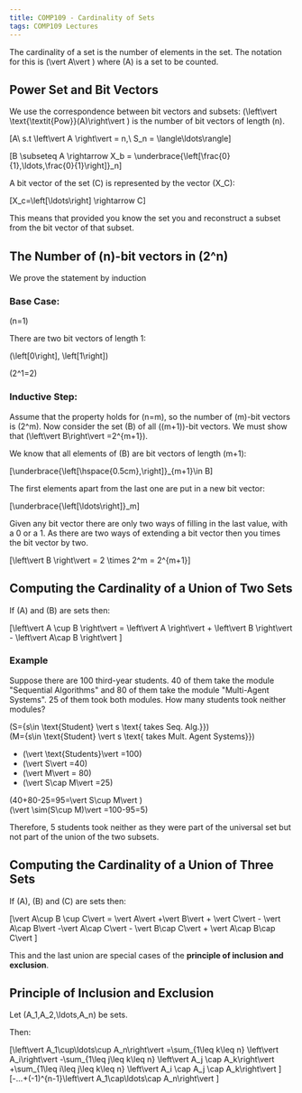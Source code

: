```yaml
---
title: COMP109 - Cardinality of Sets
tags: COMP109 Lectures
---
```

The cardinality of a set is the number of elements in the set. The notation for this is \(\vert A\vert \) where \(A\) is a set to be counted.

## Power Set and Bit Vectors
We use the correspondence between bit vectors and subsets: \(\left\vert  \text{\textit{Pow}}(A)\right\vert \) is the number of bit vectors of length \(n\).

\[A\ s.t \left\vert  A \right\vert  = n,\ S_n = \langle\ldots\rangle\]

\[B \subseteq A \rightarrow X_b = \underbrace{\left[\frac{0}{1},\ldots,\frac{0}{1}\right]}_n\]

A bit vector of the set \(C\) is represented by the vector \(X_C\):

\[X_c=\left[\ldots\right] \rightarrow C\]

This means that provided you know the set you and reconstruct a subset from the bit vector of that subset.

## The Number of \(n\)-bit vectors in \(2^n\)
We prove the statement by induction
### Base Case:
\(n=1\)

There are two bit vectors of length 1:

\(\left[0\right], \left[1\right]\)

\(2^1=2\)

### Inductive Step:
Assume that the property holds for \(n=m\), so the number of \(m\)-bit vectors is \(2^m\). Now consider the set \(B\) of all \((m+1)\)-bit vectors. We must show that \(\left\vert B\right\vert =2^{m+1}\).

We know that all elements of \(B\) are bit vectors of length \(m+1\):

\[\underbrace{\left[\hspace{0.5cm},\right]}_{m+1}\in B\]

The first elements apart from the last one are put in a new bit vector:

\[\underbrace{\left[\ldots\right]}_m\]

Given any bit vector there are only two ways of filling in the last value, with a 0 or a 1. As there are two ways of extending a bit vector then you times the bit vector by two.

\[\left\vert  B \right\vert  = 2 \times 2^m = 2^{m+1}\]

## Computing the Cardinality of a Union of Two Sets
If \(A\) and \(B\) are sets then:

\[\left\vert  A \cup B \right\vert  = \left\vert  A \right\vert  + \left\vert  B \right\vert  - \left\vert  A\cap B \right\vert \]

### Example
Suppose there are 100 third-year students. 40 of them take the module "Sequential Algorithms" and 80 of them take the module "Multi-Agent Systems". 25 of them took both modules. How many students took neither modules?

\(S=\{s\in \text{Student} \vert  s \text{ takes Seq. Alg.}\}\)  
\(M=\{s\in \text{Student} \vert  s \text{ takes Mult. Agent Systems}\}\)

* \(\vert \text{Students}\vert  =100\)
* \(\vert S\vert =40\)
* \(\vert M\vert  = 80\)
* \(\vert S\cap M\vert  =25\)

\(40+80-25=95=\vert S\cup M\vert \)  
\(\vert \sim(S\cup M)\vert =100-95=5\)

Therefore, 5 students took neither as they were part of the universal set but not part of the union of the two subsets.

## Computing the Cardinality of a Union of Three Sets
If \(A\), \(B\) and \(C\) are sets then:

\[\vert A\cup B \cup C\vert = \vert A\vert  +\vert B\vert  + \vert C\vert  - \vert A\cap B\vert -\vert A\cap C\vert  - \vert B\cap C\vert  + \vert A\cap B\cap C\vert \]

This and the last union are special cases of the **principle of inclusion and exclusion**.

## Principle of Inclusion and Exclusion
Let \(A_1,A_2,\ldots,A_n\) be sets.

Then:

\[\left\vert A_1\cup\ldots\cup A_n\right\vert =\sum_{1\leq k\leq n} \left\vert A_i\right\vert -\sum_{1\leq j\leq k\leq n} \left\vert A_j \cap A_k\right\vert +\sum_{1\leq i\leq j\leq k\leq n} \left\vert A_i \cap A_j \cap A_k\right\vert \]
\[-...+(-1)^{n-1}\left\vert A_1\cap\ldots\cap A_n\right\vert \]
